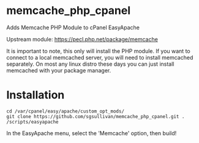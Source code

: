 # memcache_php_cpanel
Adds Memcache PHP Module to cPanel EasyApache

Upstream module: https://pecl.php.net/package/memcache

It is important to note, this only will install the PHP module. If you
want to connect to a local memcached server, you will need to install
memcached separately. On most any linux distro these days you can just
install memcached with your package manager. 

Installation
=============

    cd /var/cpanel/easy/apache/custom_opt_mods/
    git clone https://github.com/sgsullivan/memcache_php_cpanel.git .
    /scripts/easyapache

In the EasyApache menu, select the 'Memcache' option, then build!
